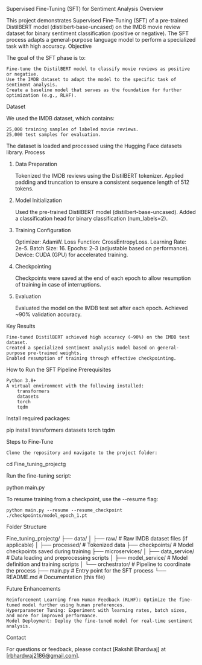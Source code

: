 Supervised Fine-Tuning (SFT) for Sentiment Analysis
Overview

This project demonstrates Supervised Fine-Tuning (SFT) of a pre-trained DistilBERT model (distilbert-base-uncased) on the IMDB movie review dataset for binary sentiment classification (positive or negative). The SFT process adapts a general-purpose language model to perform a specialized task with high accuracy.
Objective

The goal of the SFT phase is to:

    Fine-tune the DistilBERT model to classify movie reviews as positive or negative.
    Use the IMDB dataset to adapt the model to the specific task of sentiment analysis.
    Create a baseline model that serves as the foundation for further optimization (e.g., RLHF).

Dataset

We used the IMDB dataset, which contains:

    25,000 training samples of labeled movie reviews.
    25,000 test samples for evaluation.

The dataset is loaded and processed using the Hugging Face datasets library.
Process
1. Data Preparation

    Tokenized the IMDB reviews using the DistilBERT tokenizer.
    Applied padding and truncation to ensure a consistent sequence length of 512 tokens.

2. Model Initialization

    Used the pre-trained DistilBERT model (distilbert-base-uncased).
    Added a classification head for binary classification (num_labels=2).

3. Training Configuration

    Optimizer: AdamW.
    Loss Function: CrossEntropyLoss.
    Learning Rate: 2e-5.
    Batch Size: 16.
    Epochs: 2–3 (adjustable based on performance).
    Device: CUDA (GPU) for accelerated training.

4. Checkpointing

    Checkpoints were saved at the end of each epoch to allow resumption of training in case of interruptions.

5. Evaluation

    Evaluated the model on the IMDB test set after each epoch.
    Achieved ~90% validation accuracy.

Key Results

    Fine-tuned DistilBERT achieved high accuracy (~90%) on the IMDB test dataset.
    Created a specialized sentiment analysis model based on general-purpose pre-trained weights.
    Enabled resumption of training through effective checkpointing.

How to Run the SFT Pipeline
Prerequisites

    Python 3.8+
    A virtual environment with the following installed:
        transformers
        datasets
        torch
        tqdm

Install required packages:

pip install transformers datasets torch tqdm

Steps to Fine-Tune

    Clone the repository and navigate to the project folder:

cd Fine_tuning_projectg

Run the fine-tuning script:

python main.py

To resume training from a checkpoint, use the --resume flag:

    python main.py --resume --resume_checkpoint ./checkpoints/model_epoch_1.pt

Folder Structure

Fine_tuning_projectg/
├── data/
│   ├── raw/                 # Raw IMDB dataset files (if applicable)
│   ├── processed/           # Tokenized data
├── checkpoints/             # Model checkpoints saved during training
├── microservices/
│   ├── data_service/        # Data loading and preprocessing scripts
│   ├── model_service/       # Model definition and training scripts
│   └── orchestrator/        # Pipeline to coordinate the process
├── main.py                  # Entry point for the SFT process
└── README.md                # Documentation (this file)

Future Enhancements

    Reinforcement Learning from Human Feedback (RLHF): Optimize the fine-tuned model further using human preferences.
    Hyperparameter Tuning: Experiment with learning rates, batch sizes, and more for improved performance.
    Model Deployment: Deploy the fine-tuned model for real-time sentiment analysis.

Contact

For questions or feedback, please contact [Rakshit Bhardwaj] at [rbhardwaj2186@gmail.com].
